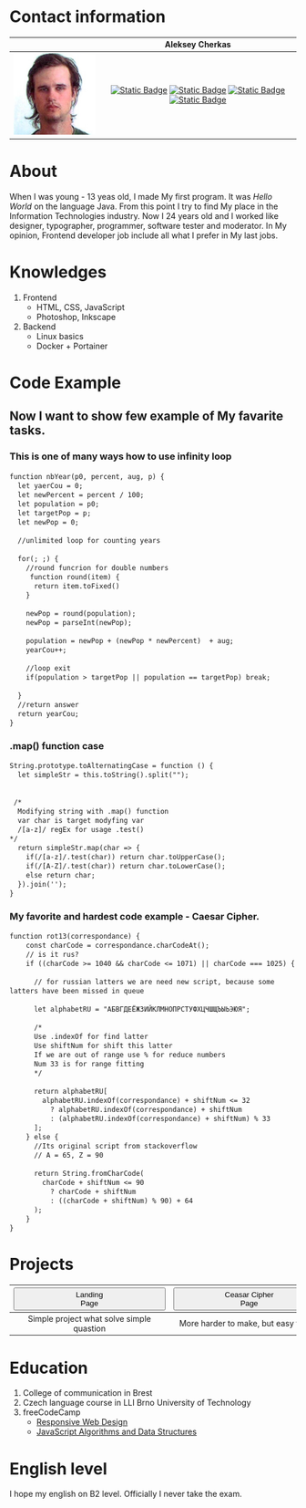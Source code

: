 # Contact information



| | Aleksey Cherkas|
|------|:----:|
| ![My photo](./f13135c9fed8bacf7d666f59f4bf28e85cb9e5ec_full.jpg)  |  [![Static Badge](https://img.shields.io/badge/Email-red)](Aleksey.cherkas99@gmail.com) [![Static Badge](https://img.shields.io/badge/Telegram-blue)](https://t.me/GenryMilligan) [![Static Badge](https://img.shields.io/badge/VK-lightblue)](https://vk.com/aleksey_poster) [![Static Badge](https://img.shields.io/badge/Discord-lightgray)](discordapp.com/users/708753695311134730)| 


# About

When I was young - 13 yeas old, I made My first program. It was *Hello World* on the language Java. From this point I try to find My place in the Information Technologies industry. Now I 24 years old and I worked like designer, typographer, programmer, software tester and moderator. In My opinion, Frontend developer job include all what I prefer in My last jobs. 

# Knowledges

1. Frontend
    * HTML, CSS, JavaScript
    * Photoshop, Inkscape
2. Backend
    * Linux basics
    * Docker + Portainer

# Code Example

## Now I want to show few example of My favarite tasks.

### This is one of many ways how to use infinity loop

```
function nbYear(p0, percent, aug, p) {
  let yaerCou = 0;
  let newPercent = percent / 100;
  let population = p0;
  let targetPop = p;
  let newPop = 0;
  
  //unlimited loop for counting years

  for(; ;) {
    //round funcrion for double numbers
     function round(item) {
      return item.toFixed()
    }

    newPop = round(population);
    newPop = parseInt(newPop);
    
    population = newPop + (newPop * newPercent)  + aug;
    yearCou++;
 
    //loop exit
    if(population > targetPop || population == targetPop) break;
    
  }
  //return answer
  return yearCou;
}
```
### .map() function case

```
String.prototype.toAlternatingCase = function () {
  let simpleStr = this.toString().split("");
  

 /* 
  Modifying string with .map() function
  var char is target modyfing var
  /[a-z]/ regEx for usage .test()
*/
  return simpleStr.map(char => {
    if(/[a-z]/.test(char)) return char.toUpperCase();
    if(/[A-Z]/.test(char)) return char.toLowerCase();
    else return char;
  }).join('');
}
```

### My favorite and hardest code example - Caesar Cipher.

```
function rot13(correspondance) {
    const charCode = correspondance.charCodeAt();
    // is it rus?
    if ((charCode >= 1040 && charCode <= 1071) || charCode === 1025) {
      
      // for russian latters we are need new script, because some latters have been missed in queue

      let alphabetRU = "АБВГДЕЁЖЗИЙКЛМНОПРСТУФХЦЧШЩЪЫЬЭЮЯ";
      
      /*
      Use .indexOf for find latter
      Use shiftNum for shift this latter
      If we are out of range use % for reduce numbers 
      Num 33 is for range fitting
      */

      return alphabetRU[
        alphabetRU.indexOf(correspondance) + shiftNum <= 32
          ? alphabetRU.indexOf(correspondance) + shiftNum
          : (alphabetRU.indexOf(correspondance) + shiftNum) % 33
      ];
    } else {
      //Its original script from stackoverflow      
      // A = 65, Z = 90

      return String.fromCharCode(
        charCode + shiftNum <= 90
          ? charCode + shiftNum
          : ((charCode + shiftNum) % 90) + 64
      );
    }
}
```

# Projects

|[<button>Landing<br>Page</button>](https://robingooze.github.io/csb-kyvldt/)|[<button>Ceasar Cipher<br>Page</button>](https://robingooze.github.io/csb-5bco2b/)|
|:----------:|:-------:|
| Simple project what solve simple quastion|More harder to make, but easy to use|


# Education
1. College of communication in Brest
2. Czech language course in LLI Brno University of Technology
3. freeCodeCamp
    - [Responsive Web Design](https://freecodecamp.org/certification/TheRedMan/responsive-web-design)
    - [JavaScript Algorithms and Data Structures](https://freecodecamp.org/certification/TheRedMan/javascript-algorithms-and-data-structures)

[MORE INFO HERE]: #

# English level
I hope my english on B2 level. Officially I never take the exam. 


[ADD MORE STYLE FOR BORDERS]: #
<style> 
    button {
        font-family: sans-serif;
        height: 3em;
        width: 20em;
    }
</style>